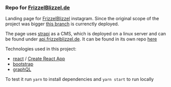 ### Repo for [FrizzelBlizzel.de](https://www.frizzelblizzel.de)

Landing page for [FrizzelBlizzel](https://www.instagram.com/frizzelblizzel/) instagram.
Since the original scope of the project was bigger [this branch](https://github.com/wkuch/landing-page/tree/slimVersion) is currenctly deployed. 

The page uses [strapi](https://strapi.io/) as a CMS, which is deployed on a linux server and can be found under [api.frizzelblizzel.de](https://api.frizzelblizzel.de). It can be found in its own repo [here](https://github.com/wkuch/FrizzelAPI)


Technologies used in this project:
- [react](https://reactjs.org) / [Create React App](https://github.com/facebook/create-react-app)
- [bootstrap](https://getbootstrap.com/)
- [graphQL](https://graphql.org/)

To test it run 
`yarn` to install dependencies and
`yarn start` to run locally
